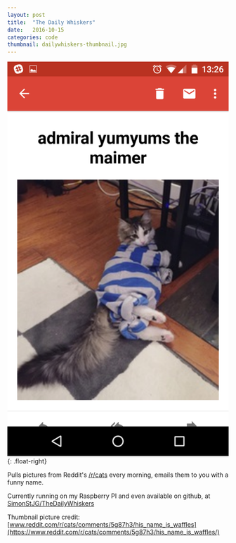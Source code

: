 ```yaml
---
layout: post
title:  "The Daily Whiskers"
date:   2016-10-15
categories: code
thumbnail: dailywhiskers-thumbnail.jpg
---
```


![Example Daily Whiskers](/images/daily-whiskers-full.png){: .float-right}

Pulls pictures from Reddit's [/r/cats](https://www.reddit.com/r/cats) every morning, emails them to you with a funny name.  

Currently running on my Raspberry PI and even available on github, at [SimonStJG/TheDailyWhiskers](https://github.com/SimonStJG/TheDailyWhiskers)

Thumbnail picture credit: [www.reddit.com/r/cats/comments/5g87h3/his_name_is_waffles](https://www.reddit.com/r/cats/comments/5g87h3/his_name_is_waffles/)